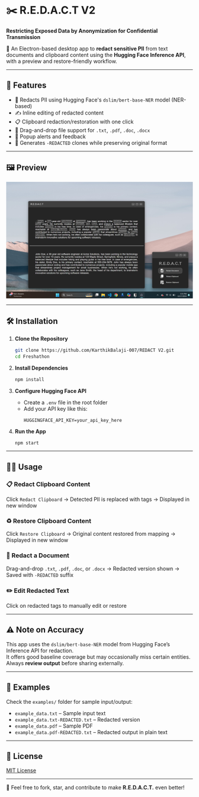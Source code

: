 # ✂️ R.E.D.A.C.T V2
**Restricting Exposed Data by Anonymization for Confidential Transmission**

🔐 An Electron-based desktop app to **redact sensitive PII** from text documents and clipboard content using the **Hugging Face Inference API**, with a preview and restore-friendly workflow.

---

## 🚀 Features

- 🧠 Redacts PII using Hugging Face's `dslim/bert-base-NER` model (NER-based)
- ✍️ Inline editing of redacted content
- 📋 Clipboard redaction/restoration with one click
- 📂 Drag-and-drop file support for `.txt`, `.pdf`, `.doc`, `.docx`
- 🔔 Popup alerts and feedback
- 📄 Generates `-REDACTED` clones while preserving original format

---

## 🖼️ Preview

![R.E.D.A.C.T Preview](redact-main/public/images/preview.png)

---

## 🛠️ Installation

1. **Clone the Repository**  
   ```bash
   git clone https://github.com/KarthikBalaji-007/REDACT V2.git
   cd Freshathon
   ```

2. **Install Dependencies**  
   ```bash
   npm install
   ```

3. **Configure Hugging Face API**  
   - Create a `.env` file in the root folder  
   - Add your API key like this:  
     ```env
     HUGGINGFACE_API_KEY=your_api_key_here
     ```

4. **Run the App**  
   ```bash
   npm start
   ```

---

## 🧑‍💻 Usage

### 📋 Redact Clipboard Content
Click `Redact Clipboard` → Detected PII is replaced with tags → Displayed in new window

### ♻️ Restore Clipboard Content
Click `Restore Clipboard` → Original content restored from mapping → Displayed in new window

### 📄 Redact a Document
Drag-and-drop `.txt`, `.pdf`, `.doc`, or `.docx` → Redacted version shown → Saved with `-REDACTED` suffix

### ✏️ Edit Redacted Text
Click on redacted tags to manually edit or restore

---

## ⚠️ Note on Accuracy

This app uses the `dslim/bert-base-NER` model from Hugging Face’s Inference API for redaction.  
It offers good baseline coverage but may occasionally miss certain entities.  
Always **review output** before sharing externally.

---

## 📁 Examples

Check the `examples/` folder for sample input/output:

- `example_data.txt` – Sample input text  
- `example_data.txt-REDACTED.txt` – Redacted version  
- `example_data.pdf` – Sample PDF  
- `example_data.pdf-REDACTED.txt` – Redacted output in plain text

---

## 📜 License

[MIT License](LICENSE)

---

🌟 Feel free to fork, star, and contribute to make **R.E.D.A.C.T.** even better!

